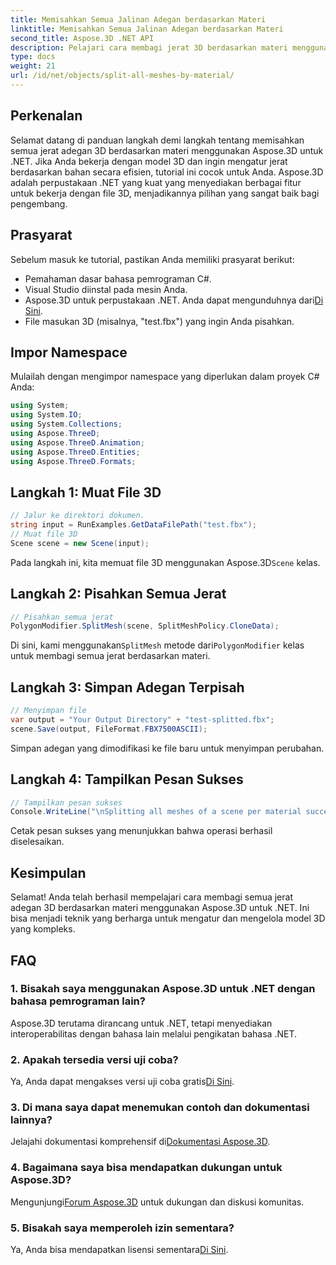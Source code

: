 ```yaml
---
title: Memisahkan Semua Jalinan Adegan berdasarkan Materi
linktitle: Memisahkan Semua Jalinan Adegan berdasarkan Materi
second_title: Aspose.3D .NET API
description: Pelajari cara membagi jerat 3D berdasarkan materi menggunakan Aspose.3D untuk .NET. Ikuti panduan langkah demi langkah kami untuk pengorganisasian dan pengelolaan model 3D yang efisien.
type: docs
weight: 21
url: /id/net/objects/split-all-meshes-by-material/
---
```

## Perkenalan
Selamat datang di panduan langkah demi langkah tentang memisahkan semua jerat adegan 3D berdasarkan materi menggunakan Aspose.3D untuk .NET. Jika Anda bekerja dengan model 3D dan ingin mengatur jerat berdasarkan bahan secara efisien, tutorial ini cocok untuk Anda. Aspose.3D adalah perpustakaan .NET yang kuat yang menyediakan berbagai fitur untuk bekerja dengan file 3D, menjadikannya pilihan yang sangat baik bagi pengembang.
## Prasyarat
Sebelum masuk ke tutorial, pastikan Anda memiliki prasyarat berikut:
- Pemahaman dasar bahasa pemrograman C#.
- Visual Studio diinstal pada mesin Anda.
-  Aspose.3D untuk perpustakaan .NET. Anda dapat mengunduhnya dari[Di Sini](https://releases.aspose.com/3d/net/).
- File masukan 3D (misalnya, "test.fbx") yang ingin Anda pisahkan.
## Impor Namespace
Mulailah dengan mengimpor namespace yang diperlukan dalam proyek C# Anda:
```csharp
using System;
using System.IO;
using System.Collections;
using Aspose.ThreeD;
using Aspose.ThreeD.Animation;
using Aspose.ThreeD.Entities;
using Aspose.ThreeD.Formats;
```
## Langkah 1: Muat File 3D
```csharp
// Jalur ke direktori dokumen.
string input = RunExamples.GetDataFilePath("test.fbx");
// Muat file 3D
Scene scene = new Scene(input);
```
 Pada langkah ini, kita memuat file 3D menggunakan Aspose.3D`Scene` kelas.
## Langkah 2: Pisahkan Semua Jerat
```csharp
// Pisahkan semua jerat
PolygonModifier.SplitMesh(scene, SplitMeshPolicy.CloneData);
```
 Di sini, kami menggunakan`SplitMesh` metode dari`PolygonModifier` kelas untuk membagi semua jerat berdasarkan materi.
## Langkah 3: Simpan Adegan Terpisah
```csharp
// Menyimpan file
var output = "Your Output Directory" + "test-splitted.fbx";
scene.Save(output, FileFormat.FBX7500ASCII);
```
Simpan adegan yang dimodifikasi ke file baru untuk menyimpan perubahan.
## Langkah 4: Tampilkan Pesan Sukses
```csharp
// Tampilkan pesan sukses
Console.WriteLine("\nSplitting all meshes of a scene per material successfully.\nFile saved at " + output);
```
Cetak pesan sukses yang menunjukkan bahwa operasi berhasil diselesaikan.
## Kesimpulan
Selamat! Anda telah berhasil mempelajari cara membagi semua jerat adegan 3D berdasarkan materi menggunakan Aspose.3D untuk .NET. Ini bisa menjadi teknik yang berharga untuk mengatur dan mengelola model 3D yang kompleks.
## FAQ
### 1. Bisakah saya menggunakan Aspose.3D untuk .NET dengan bahasa pemrograman lain?
Aspose.3D terutama dirancang untuk .NET, tetapi menyediakan interoperabilitas dengan bahasa lain melalui pengikatan bahasa .NET.
### 2. Apakah tersedia versi uji coba?
 Ya, Anda dapat mengakses versi uji coba gratis[Di Sini](https://releases.aspose.com/).
### 3. Di mana saya dapat menemukan contoh dan dokumentasi lainnya?
 Jelajahi dokumentasi komprehensif di[Dokumentasi Aspose.3D](https://reference.aspose.com/3d/net/).
### 4. Bagaimana saya bisa mendapatkan dukungan untuk Aspose.3D?
 Mengunjungi[Forum Aspose.3D](https://forum.aspose.com/c/3d/18) untuk dukungan dan diskusi komunitas.
### 5. Bisakah saya memperoleh izin sementara?
 Ya, Anda bisa mendapatkan lisensi sementara[Di Sini](https://purchase.aspose.com/temporary-license/).